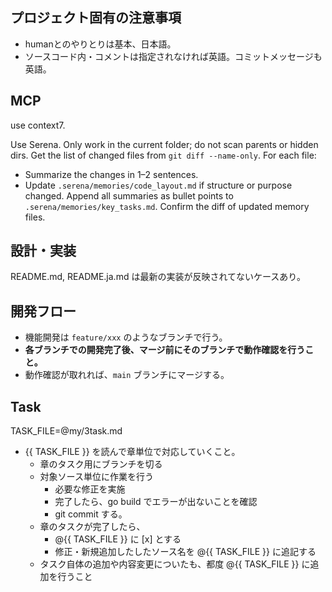 ## プロジェクト固有の注意事項
- humanとのやりとりは基本、日本語。
- ソースコード内・コメントは指定されなければ英語。コミットメッセージも英語。

## MCP
use context7.

Use Serena. Only work in the current folder; do not scan parents or hidden dirs.
Get the list of changed files from `git diff --name-only`.
For each file:
- Summarize the changes in 1–2 sentences.
- Update `.serena/memories/code_layout.md` if structure or purpose changed.
Append all summaries as bullet points to `.serena/memories/key_tasks.md`.
Confirm the diff of updated memory files.

## 設計・実装
README.md, README.ja.md は最新の実装が反映されてないケースあり。

## 開発フロー
- 機能開発は `feature/xxx` のようなブランチで行う。
- **各ブランチでの開発完了後、マージ前にそのブランチで動作確認を行うこと。**
- 動作確認が取れれば、`main` ブランチにマージする。

## Task
TASK_FILE=@my/3task.md 
- {{ TASK_FILE }} を読んで章単位で対応していくこと。
  - 章のタスク用にブランチを切る
  - 対象ソース単位に作業を行う
    - 必要な修正を実施
    - 完了したら、go build でエラーが出ないことを確認
    - git commit する。
  - 章のタスクが完了したら、
    - @{{ TASK_FILE }} に [x] とする
    - 修正・新規追加したしたソース名を @{{ TASK_FILE }} に追記する
  - タスク自体の追加や内容変更についたも、都度 @{{ TASK_FILE }} に追加を行うこと
